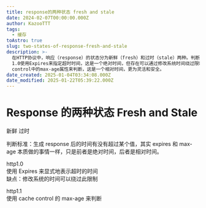 ```yaml
---
title: response的两种状态 fresh and stale
date: 2024-02-07T00:00:00.000Z
author: KazooTTT
tags:
  - 缓存
toAstro: true
slug: two-states-of-response-fresh-and-stale
description: >-
  在HTTP协议中，响应（response）的状态分为新鲜（fresh）和过时（stale）两种。判断一个响应是否过时的标准是生成响应后的时间是否超过了预设的阈值。HTTP
  1.0使用Expires来指定超时时间，这是一个绝对时间，但存在可以通过修改系统时间绕过限制的缺点。而HTTP 1.1则采用cache
  control中的max-age属性来判断，这是一个相对时间，更为灵活和安全。
date_created: 2025-01-04T03:34:08.000Z
date_modified: 2025-01-22T05:39:22.000Z
---
```


# Response 的两种状态 Fresh and Stale

新鲜 过时

判断标准：生成 response 后的时间有没有超过某个值，其实 expires 和 max-age 本质做的事情一样，只是前者是绝对时间，后者是相对时间。

http1.0  
使用 Expires 来显式地表示超时的时间  
缺点：修改系统的时间可以绕过此限制

http1.1  
使用 cache control 的 max-age 来判断

